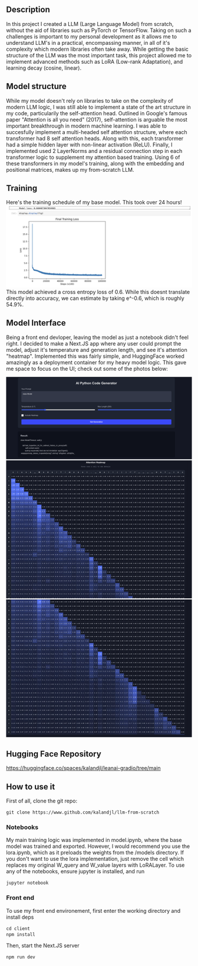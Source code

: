 ## Description
In this project I created a LLM (Large Language Model) from scratch, without the aid of libraries such as PyTorch or TensorFlow. Taking on such a challenges is important to my personal development as it allows me to understand LLM's in a practical, encompassing manner, in all of it's complexity which modern libraries often take away. While getting the basic structure of the LLM was the most important task, this project allowed me to implement advanced methods such as LoRA (Low-rank Adaptation), and learning decay (cosine, linear). 

## Model structure
While my model doesn't rely on libraries to take on the complexity of modern LLM logic, I was still able to implement a state of the art structure in my code, particularily the self-attention head. Outlined in Google's famous paper "Attention is all you need" (2017), self-attention is arguable the most important breakthrough in modern machine learning. I was able to succesfully implement a multi-headed self attention structure, where each transformer had 8 self attention heads. Along with this, each transformer had a simple hidden layer with non-linear activation (ReLU). Finally, I implemented used 2 LayerNorms and a residual connection step in each transformer logic to supplement my attention based training. Using 6 of these transformers in my model's training, along with the embedding and positional matrices, makes up my from-scratch LLM.

## Training 
Here's the training schedule of my base model. This took over 24 hours!
![alt text](images/ss_1.png)
This model achieved a cross entropy loss of 0.6. While this doesnt translate directly into accuracy, we can estimate by taking e^-0.6,
which is roughly 54.9%. 

## Model Interface
Being a front end devloper, leaving the model as just a notebook didn't feel right. I decided to make a Next.JS app where any user could prompt the model, adjust it's temperature and generation length, and see it's attention "heatmap". Implemented this was fairly simple, and HuggingFace worked amazingly as a deployment container for my heavy model logic. This gave me space to focus on the UI; check out some of the photos below:

![alt text](images/ss_2.png)
![alt text](images/ss_3.png)
![alt text](images/ss_4.png)


## Hugging Face Repository
https://huggingface.co/spaces/kalandjl/leanai-gradio/tree/main

## How to use it 
First of all, clone the git repo:
```
git clone https://www.github.com/kalandjl/llm-from-scratch
```

### Notebooks
My main training logic was implemented in model.ipynb, where the base model was trained and exported. However, I would recommend you use the lora.ipynb, which as it preloads the weights from the /models directory. If you don't want to use the lora implementation, just remove the cell which replaces my original W_query and W_value layers with LoRALayer. To use any of the notebooks, ensure jupyter is installed, and run 
```
jupyter notebook
```
### Front end
To use my front end environement, first enter the working directory and install deps
```
cd client
npm install
```
Then, start the Next.JS server
```
npm run dev
```
